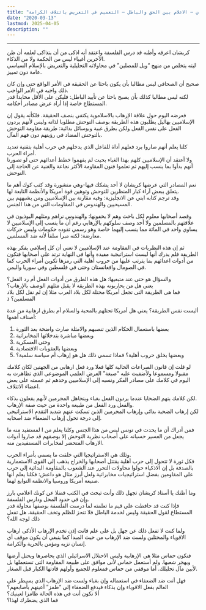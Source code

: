 ```yaml
---
title: "زياد كريشان – الاعلام بين الحق والباطل – التعميم في التعريض بائتلاف الكرامة"
date: "2020-03-13"
lastmod: 2025-04-05
description: ""
---
```

****

كريشان اعرفه وأظنه قد درس الفلسفة واعتقد أنه اذكى من أن يتذاكى لعلمه أن ظن الآخرين أغبياء ليس من الحكمة ولا من الذكاء.   
ليته يتخلص من منهج “ويل للمصلين” في محاولاته التحليلية والتعريض بالإسلام السياسي عامة دون تمييز.

صحيح أن الصحافي ليس مطالبا بأن يكون باحثا عن الحقيقة في الأمر الواقع حتى وإن كان ذلك واجبه في الأمر الواجب.   
لكنه ليس مطالبا كذلك بأن يصبح باحثا عن تأييد الباطل: فليكن على الأقل محايدا قدر المستطاع خاصة إذا أراد عرض مصادر أحكامه.

فعرضه اليوم حول علاقة الإرهاب بالاسلاموية يكتفي بنصف الحقيقة. فلكأنه يقول إن الإسلاميين بهاليل يطلبون هذه الطريقة بوصف التوحش مطلوبا لذاته وليس لأنهم يردون الفعل على نفس الفعل ولكن بطرق غبية وبوسائل بدائية: طريقة مقاومة التوحش بالتوحش المضاد في رؤيتهم دون فهم المآل.

كلنا يعلم أنهم صاروا برد فعلهم أداة للفاعل الذي يدخلهم في حرب أهلية بتقنية تعديد أمراء الحرب.   
ولا أعتقد أن الإسلاميين كلهم بهذا الغباء بحيث لم يفهموا خطط أعدائهم حتى لو تصورنا أنهم بدأوا بما ينسب إليهم ثم تعلموا فنون المقاومة الأكثر نجاعة والغنية عن الحاجة إلى التوحش.

نعم المصادر التي عرضها كريشان لا أحد يشكك فيها-وهي منشورة وقد كتب كوك أهم ما يتعلق ببعض آراء كبار المنظرين للتوحش وتوهين قوة أمريكا والأنظمة التابعة لها.   
وقد ترجم كتابه ابني عن الانجليزية: وفيه مقارنة بين الإسلاميين ومن يشبههم بين المسيحيين والهندوس في المقاومات التي من هذا الجنس.

وقصد أصحابها معلوم لكل باحث وهم لا يخفونها: والهندوس نراهم ومثلهم البوذيون في علاقتهم بالمسلمين ولا أحد وصف سلوكهم بالإرهابي رغم أن ما ينسب إلى الإسلاميين لا يساوي واحد في المائة مما ينسب إليهما خاصة وهو رسمي تقوده حكومات وليس حركات معارضة: لكنه مبرأ سلفا لأنه ضد المسلمين.

ثم إن هذه النظريات في المقاومة عند الإسلاميين لا تعني أن كل إسلامي يفكر بهذه الطريقة فلم يدرك أنها ليست استراتيجية مفيدة وأنها في النهاية ترتد على أصحابها فتكون من أدوات اعدائهم بما يترتب عليها من حروب أهلية التي رمزها تكوين أمراء الحرب كما في الصومال وافغانستان وحتى في فلسطين وفي سوريا واليمن.

والسؤال هو حتى عند متبعيها: هل هذه الطرق من أدوات الفعل أم رد الفعل؟   
يعني هل من يحاربونه بهذه الطريقة لا يقبل مثلهم الوصف بالإرهاب؟   
فما هي الطريقة التي تجعل أمريكا محتلة لكل بلاد العرب مثلا إن لم نقل لكل بلاد المسلمين؟ ذ

أليست نفس الطريقة؟ يعني هل أمريكا تحتلهم بالمحبة والسلام أم بطرق ارهابية من عدة أصناف أهمها:   
1. بعضها باستعمال الحكام الذين تنصبهم والامثلة صارت واضحة بعد الثورة   
2. وبعضها مباشرة بتدخلاتها المخابراتية   
3. وحتى العسكرية   
4. وبعضها بالعقوبات الاقتصادية   
5. وبعضها بخلق حروب أهلية؟ فماذا تسمي ذلك هل هو إرهاب أم سياسة سلمية؟

لو قلت إن قانون الصراعات الحالية كلها فعلا ورد فعل ارهابي من الجهتين لكان كلامك مقبولا ومسموعا ولأضفيت عليه “صبغة” العرض العلمي الموضوعي الذي تظاهرت به اليوم في كلامك على مصادر الفكر ونسبه إلى الإسلاميين وحدهم ثم عممته على بعض اعضاء الائتلاف.

لكن كلامك يتهم الضحايا عندما يردون الفعل بغباء ويتجاهل المجرمين لأنهم يفعلون بذكاء.   
والفعل ورد الفعل من طبيعة واحدة من حيث صفة الإرهاب.   
لكن إرهاب الضحية بدائي وإرهاب المجرمين الذين تسكت عنهم شديد التقدم الاستراتيجي إلى درجة تحول إرهاب الضعفاء ضد اصحابه.

فمن أدراك أن ما يحدث في تونس ليس من هذا الجنس وكلنا يعلم من ا لمستفيد منه ما يجعل من العسير حسبانه على أصحاب نظرية التوحش إلا بوصفهم قد صاروا أدوات الارهاب المتحضر لمخابرات المستفيدين منه.

وتلك هي الاستراتيجيا التي خلقت ما يسمى بأمراء الحرب.  
فكل ثورة لا تتحول إلى حرب أهلية يقتتل أصحابها والخراج يذهب إلى القوى الاستعمارية بالصدفة بل إن الاذكياء حولوا محاولات التحرر عند الشعوب بالمقاومة البدائية إلى حرب على المقاومين بفضل استراتيجيات مخابراتية ولعل أبرز مثال هو داعش: فكلنا يعلم أنها صنيعة أمريكا وروسيا والانظمة التوابع لهما.

وما أظنك يا أستاذ كريشان تجهل ذلك وأنت تبحث في الكتب فضلا عن كونك اعلامي بارز وإن في حدود المحل ودارس الفلسفة.   
فإذا كنت قد حافظت على قيم ما تعلمته لما درست الفلسفة بوصفها محاولة قدر المستطاع لقول الحقيقة وليس لخدمة الباطل فلا تنحز للظلم وتخف الحقيقة. هل تفعل ذلك لوجه الله؟

ولما كنت لا تفعل ذلك عن جهل بل على علم فانت إذن تخدم الإرهاب الأذكى ارهاب الاقوياء والمحتلين ولست ضد الإرهاب من حيث المبدأ كما ينبغي أن يكون موقف أي إنسان نزيه ومؤمن بالحرية والكرامة.

فتكون حماس مثلا هي الإرهابية وليس الاحتلال الاسرائيلي الذي يحاصرها ويحتل أرضها ويهجر شعبها. ولم أستعمل حماس لأني موافق على طبيعة المقاومة التي تستعملها بل لأبين مآل تحليلك. أما موقفي من حماس فمعلوم للجميع وأولهم قادتها الكبار قبل الصغار.

فهل أنت ضد الضعفاء في استعماله وإن بغباء ولست ضد الإرهاب الذي يسيطر على العالم بفعل الاقوياء وإن بذكاء فيدفع الضعفاء إلى “طمز” أعينهم بأصابعهم؟   
ألا تكون أنت في هذه الحالة طامزا لعينيك؟   
فما الذي يضطرك لهذا؟

###
